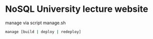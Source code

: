 NoSQL University lecture website
==============

manage via script manage.sh

```bash
manage [build | deploy | redeploy]
```
